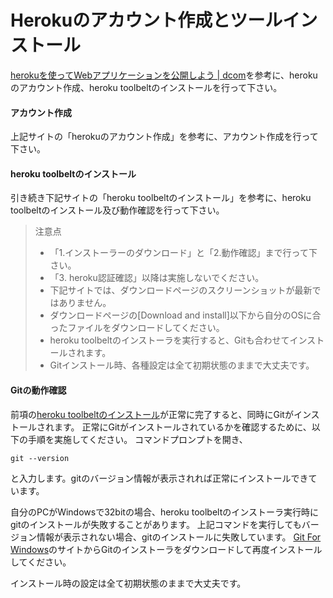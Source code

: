 # Herokuのアカウント作成とツールインストール

[herokuを使ってWebアプリケーションを公開しよう | dcom](http://www.dcom-web.co.jp/technology/heroku1/)を参考に、herokuのアカウント作成、heroku toolbeltのインストールを行って下さい。

#### アカウント作成

上記サイトの「herokuのアカウント作成」を参考に、アカウント作成を行って下さい。

#### heroku toolbeltのインストール

引き続き下記サイトの「heroku toolbeltのインストール」を参考に、heroku toolbeltのインストール及び動作確認を行って下さい。  

> 注意点
> * 「1.インストーラーのダウンロード」と「2.動作確認」まで行って下さい。
> * 「3. heroku認証確認」以降は実施しないでください。
> * 下記サイトでは、ダウンロードページのスクリーンショットが最新ではありません。
> * ダウンロードページの[Download and install]以下から自分のOSに合ったファイルをダウンロードしてください。
> * heroku toolbeltのインストーラを実行すると、Gitも合わせてインストールされます。
> * Gitインストール時、各種設定は全て初期状態のままで大丈夫です。

#### Gitの動作確認

前項の[heroku toolbeltのインストール](#heroku-toolbeltのインストール)が正常に完了すると、同時にGitがインストールされます。
正常にGitがインストールされているかを確認するために、以下の手順を実施してください。
コマンドプロンプトを開き、
```
git --version
```
と入力します。gitのバージョン情報が表示されれば正常にインストールできています。

自分のPCがWindowsで32bitの場合、heroku toolbeltのインストーラ実行時にgitのインストールが失敗することがあります。
上記コマンドを実行してもバージョン情報が表示されない場合、gitのインストールに失敗しています。
[Git For Windows](https://git-for-windows.github.io/)のサイトからGitのインストーラをダウンロードして再度インストールしてください。

インストール時の設定は全て初期状態のままで大丈夫です。
